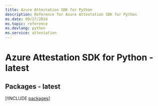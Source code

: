 ```yaml
---
title: Azure Attestation SDK for Python
description: Reference for Azure Attestation SDK for Python
ms.date: 09/17/2024
ms.topic: reference
ms.devlang: python
ms.service: attestation
---
```

# Azure Attestation SDK for Python - latest
## Packages - latest
[!INCLUDE [packages](attestation-index.md)]